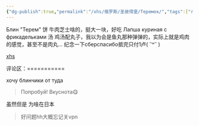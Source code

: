 ```yaml
---
{"dg-publish":true,"permalink":"/xhs/俄罗斯/圣彼得堡/Теремок/","tags":["rednote","圣彼得堡"],"updated":"2025-03-30T20:40:27.817+08:00"}
---
```


 

Блин "Терем" 饼 牛肉芝士啥的，挺大一块，好吃
Лапша куриная с фрикадельками 汤 鸡汤配丸子，我以为会是鱼丸那种弹弹的，实际上就是鸡肉的感觉，甚至不是肉丸…
纪念一下сберспасибо抵完只付1卢( ˘꒳​˘ )

[xhs](https://www.xiaohongshu.com/explore/63d838580000000018011c37?xsec_token=ABMnIaY_izFh8oNV-QEQvEcv7qCM6wTiQxSjsawzUTS2o=&xsec_source=pc_user)

评论区：===========

хочу блинчики от туда

> Попробуй! Вкуснота😋

虽然但是 为啥在日本

> 好问题hh大概忘记关vpn
